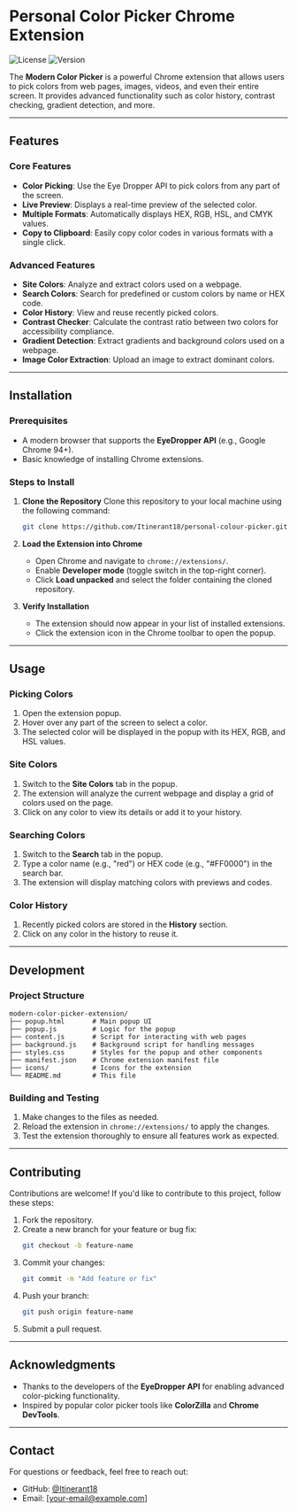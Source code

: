 # Personal  Color Picker Chrome Extension

![License](https://img.shields.io/badge/license-MIT-blue.svg) ![Version](https://img.shields.io/badge/version-1.0.0-green.svg)

The **Modern Color Picker** is a powerful Chrome extension that allows users to pick colors from web pages, images, videos, and even their entire screen. It provides advanced functionality such as color history, contrast checking, gradient detection, and more.

---

## Features

### Core Features
- **Color Picking**: Use the Eye Dropper API to pick colors from any part of the screen.
- **Live Preview**: Displays a real-time preview of the selected color.
- **Multiple Formats**: Automatically displays HEX, RGB, HSL, and CMYK values.
- **Copy to Clipboard**: Easily copy color codes in various formats with a single click.


### Advanced Features
- **Site Colors**: Analyze and extract colors used on a webpage.
- **Search Colors**: Search for predefined or custom colors by name or HEX code.
- **Color History**: View and reuse recently picked colors.
- **Contrast Checker**: Calculate the contrast ratio between two colors for accessibility compliance.
- **Gradient Detection**: Extract gradients and background colors used on a webpage.
- **Image Color Extraction**: Upload an image to extract dominant colors.

---

## Installation

### Prerequisites
- A modern browser that supports the **EyeDropper API** (e.g., Google Chrome 94+).
- Basic knowledge of installing Chrome extensions.

### Steps to Install
1. **Clone the Repository**
   Clone this repository to your local machine using the following command:
   ```bash
   git clone https://github.com/Itinerant18/personal-colour-picker.git
   ```

2. **Load the Extension into Chrome**
   - Open Chrome and navigate to `chrome://extensions/`.
   - Enable **Developer mode** (toggle switch in the top-right corner).
   - Click **Load unpacked** and select the folder containing the cloned repository.

3. **Verify Installation**
   - The extension should now appear in your list of installed extensions.
   - Click the extension icon in the Chrome toolbar to open the popup.

---

## Usage

### Picking Colors
1. Open the extension popup.
2. Hover over any part of the screen to select a color.
3. The selected color will be displayed in the popup with its HEX, RGB, and HSL values.

### Site Colors
1. Switch to the **Site Colors** tab in the popup.
2. The extension will analyze the current webpage and display a grid of colors used on the page.
3. Click on any color to view its details or add it to your history.

### Searching Colors
1. Switch to the **Search** tab in the popup.
2. Type a color name (e.g., "red") or HEX code (e.g., "#FF0000") in the search bar.
3. The extension will display matching colors with previews and codes.

### Color History
1. Recently picked colors are stored in the **History** section.
2. Click on any color in the history to reuse it.

---

## Development

### Project Structure
```
modern-color-picker-extension/
├── popup.html       # Main popup UI
├── popup.js         # Logic for the popup
├── content.js       # Script for interacting with web pages
├── background.js    # Background script for handling messages
├── styles.css       # Styles for the popup and other components
├── manifest.json    # Chrome extension manifest file
├── icons/           # Icons for the extension
└── README.md        # This file
```

### Building and Testing
1. Make changes to the files as needed.
2. Reload the extension in `chrome://extensions/` to apply the changes.
3. Test the extension thoroughly to ensure all features work as expected.

---

## Contributing

Contributions are welcome! If you'd like to contribute to this project, follow these steps:
1. Fork the repository.
2. Create a new branch for your feature or bug fix:
   ```bash
   git checkout -b feature-name
   ```
3. Commit your changes:
   ```bash
   git commit -m "Add feature or fix"
   ```
4. Push your branch:
   ```bash
   git push origin feature-name
   ```
5. Submit a pull request.

---



## Acknowledgments

- Thanks to the developers of the **EyeDropper API** for enabling advanced color-picking functionality.
- Inspired by popular color picker tools like **ColorZilla** and **Chrome DevTools**.

---

## Contact

For questions or feedback, feel free to reach out:
- GitHub: [@Itinerant18](https://github.com/Itinerant18)
- Email: [your-email@example.com]
